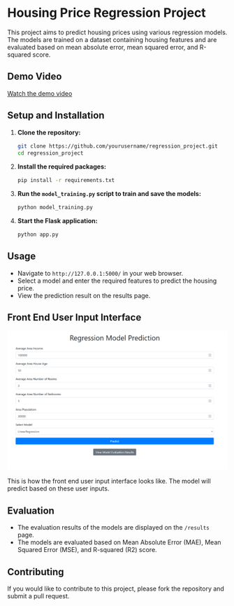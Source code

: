 # Housing Price Regression Project

This project aims to predict housing prices using various regression models. The models are trained on a dataset containing housing features and are evaluated based on mean absolute error, mean squared error, and R-squared score.

## Demo Video

[Watch the demo video](https://youtu.be/LU1fTtT395k)

## Setup and Installation

1. **Clone the repository:**

    ```bash
    git clone https://github.com/yourusername/regression_project.git
    cd regression_project
    ```

2. **Install the required packages:**

    ```bash
    pip install -r requirements.txt
    ```

3. **Run the `model_training.py` script to train and save the models:**

    ```bash
    python model_training.py
    ```

4. **Start the Flask application:**

    ```bash
    python app.py
    ```

## Usage

- Navigate to `http://127.0.0.1:5000/` in your web browser.
- Select a model and enter the required features to predict the housing price.
- View the prediction result on the results page.

## Front End User Input Interface

![Front End User Input Interface](https://github.com/vineet-kumar-tennessee/regression/blob/main/housing_price_prediction/front_end_images/front_end_input.png)

This is how the front end user input interface looks like. The model will predict based on these user inputs.

## Evaluation

- The evaluation results of the models are displayed on the `/results` page.
- The models are evaluated based on Mean Absolute Error (MAE), Mean Squared Error (MSE), and R-squared (R2) score.

## Contributing

If you would like to contribute to this project, please fork the repository and submit a pull request.
